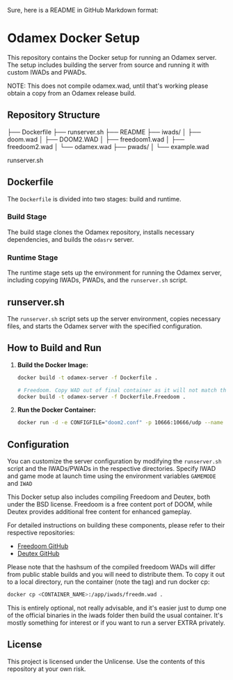 Sure, here is a README in GitHub Markdown format:

# Odamex Docker Setup

This repository contains the Docker setup for running an Odamex server. The setup includes building the server from source and running it with custom IWADs and PWADs.

NOTE: This does not compile odamex.wad, until that's working please obtain a copy from an Odamex release build.

## Repository Structure

├── Dockerfile
├── runserver.sh
├── README
├── iwads/
│   ├── doom.wad
│   ├── DOOM2.WAD
│   ├── freedoom1.wad
│   ├── freedoom2.wad
│   └── odamex.wad
├── pwads/
│   └── example.wad

runserver.sh

## Dockerfile

The `Dockerfile` is divided into two stages: build and runtime.

### Build Stage

The build stage clones the Odamex repository, installs necessary dependencies, and builds the `odasrv` server.

### Runtime Stage

The runtime stage sets up the environment for running the Odamex server, including copying IWADs, PWADs, and the `runserver.sh` script.

## runserver.sh

The `runserver.sh` script sets up the server environment, copies necessary files, and starts the Odamex server with the specified configuration.

## How to Build and Run

1. **Build the Docker Image:**

   ```sh
   docker build -t odamex-server -f Dockerfile .
   ```

   ```sh
   # Freedoom. Copy WAD out of final container as it will not match the hashsums of pre-existing binaries.
   docker build -t odamex-server -f Dockerfile.Freedoom .
   ```
   

2. **Run the Docker Container:**

   ```sh
   docker run -d -e CONFIGFILE="doom2.conf" -p 10666:10666/udp --name odamex-server odamex-server
   ```

## Configuration

You can customize the server configuration by modifying the `runserver.sh` script and the IWADs/PWADs in the respective directories.
Specify IWAD and game mode at launch time using the environment variables `GAMEMODE` and `IWAD`

This Docker setup also includes compiling Freedoom and Deutex, both under the BSD license. Freedoom is a free content port of DOOM, while Deutex provides additional free content for enhanced gameplay.

For detailed instructions on building these components, please refer to their respective repositories:

- [Freedoom GitHub](https://github.com/freedoom/freedoom)
- [Deutex GitHub](https://github.com/deutex/deutex)

Please note that the hashsum of the compiled freedoom WADs will differ from public stable builds and you will need to distribute them.
To copy it out to a local directory, run the container (note the tag) and run docker cp:
```sh
docker cp <CONTAINER_NAME>:/app/iwads/freedm.wad .
```

This is entirely optional, not really advisable, and it's easier just to dump one of the official binaries in the iwads folder then build the usual container.
It's mostly something for interest or if you want to run a server EXTRA privately.

## License

This project is licensed under the  Unlicense. Use the contents of this repository at your own risk. 
